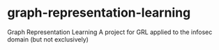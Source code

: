 # graph-representation-learning
Graph Representation Learning 
A project for GRL applied to the infosec domain (but not exclusively)
